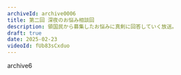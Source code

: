 ```yaml
---
archiveId: archive0006
title: 第二回 深夜のお悩み相談回
description: 領国民から募集したお悩みに真剣に回答していく放送。
draft: true
date: 2025-02-23
videoId: fUb83sCxduo
---
```

archive6